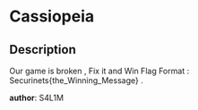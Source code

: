 # Cassiopeia

## Description

  Our game is broken , Fix it and Win 
  Flag Format : Securinets{the_Winning_Message}  .
  
  **author**: S4L1M